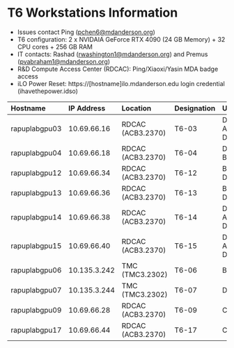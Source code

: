 # T6 Workstations Information

- Issues contact Ping (pchen6@mdanderson.org)
- T6 configuration: 2 x NVIDAIA GeForce RTX 4090 (24 GB Memory) + 32 CPU cores + 256 GB RAM
- IT contacts: Rashad (rwashington1@mdanderson.org) and Premus (pvabraham1@mdanderson.org)
- R&D Compute Access Center (RDCAC): Ping/Xiaoxi/Yasin MDA badge access
- iLO Power Reset: https://[hostname]ilo.mdanderson.edu login credential (ihavethepower.idso)
  
| Hostname          | IP Address    | Location            | Designation      | Usage                           |
| :---------------- | :------------ | :------------------ | :--------------- | :------------------------------ |
| rapuplabgpu03     | 10.69.66.16   | RDCAC (ACB3.2370)   | T6-03            | DL Modeling, App Deployment     |
| rapuplabgpu04     | 10.69.66.18   | RDCAC (ACB3.2370)   | T6-04            | DL Modeling, Bioinformatics     |
| rapuplabgpu12     | 10.69.66.34   | RDCAC (ACB3.2370)   | T6-12            | Bioinformatics, DL Modeling     |
| rapuplabgpu13     | 10.69.66.36   | RDCAC (ACB3.2370)   | T6-13            | Bioinformatics, DL Modeling     |
| rapuplabgpu14     | 10.69.66.38   | RDCAC (ACB3.2370)   | T6-14            | DL Modeling, App Development    |
| rapuplabgpu15     | 10.69.66.40   | RDCAC (ACB3.2370)   | T6-15            | DL Modeling, App Development    |
| rapuplabgpu06     | 10.135.3.242  | TMC   (TMC3.2302)   | T6-06            | Bioinformatics                  |
| rapuplabgpu07     | 10.135.3.244  | TMC   (TMC3.2302)   | T6-07            | DL Modeling                     |
| rapuplabgpu09     | 10.69.66.28   | RDCAC (ACB3.2370)   | T6-09            | CLIA Team                       |
| rapuplabgpu17     | 10.69.66.44   | RDCAC (ACB3.2370)   | T6-17            | CLIA Team                       |
